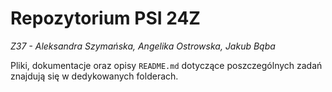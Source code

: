 # Repozytorium PSI 24Z

*Z37 - Aleksandra Szymańska, Angelika Ostrowska, Jakub Bąba*

Pliki, dokumentacje oraz opisy `README.md` dotyczące poszczególnych zadań znajdują się w dedykowanych folderach.
